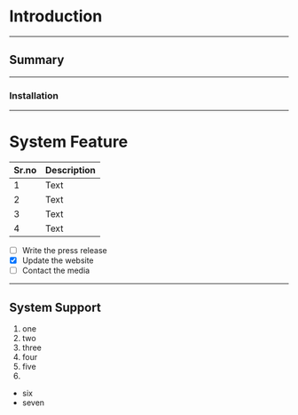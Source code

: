 # Introduction #
__________________________________________
## Summary ##
__________________________________________
### Installation ###
_________________________________________
# System Feature #
| Sr.no | Description |
| ----------- | ----------- |
| 1 | Text |
| 2 | Text |
| 3 | Text |
| 4 | Text |

- [ ] Write the press release
- [X] Update the website
- [ ] Contact the media
__________________________________________
## System Support ##
1. one
2. two
3. three
4. four
5. five
6. 
- six
- seven
